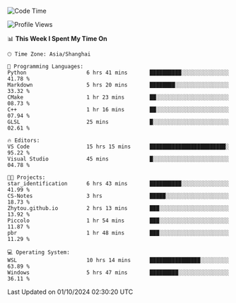 <!--START_SECTION:waka-->
![Code Time](http://img.shields.io/badge/Code%20Time-2%2C032%20hrs%2052%20mins-blue)

![Profile Views](http://img.shields.io/badge/Profile%20Views-0-blue)

📊 **This Week I Spent My Time On** 

```text
🕑︎ Time Zone: Asia/Shanghai

💬 Programming Languages: 
Python                   6 hrs 41 mins       ██████████░░░░░░░░░░░░░░░   41.78 % 
Markdown                 5 hrs 20 mins       ████████░░░░░░░░░░░░░░░░░   33.32 % 
CMake                    1 hr 23 mins        ██░░░░░░░░░░░░░░░░░░░░░░░   08.73 % 
C++                      1 hr 16 mins        ██░░░░░░░░░░░░░░░░░░░░░░░   07.94 % 
GLSL                     25 mins             █░░░░░░░░░░░░░░░░░░░░░░░░   02.61 % 

🔥 Editors: 
VS Code                  15 hrs 15 mins      ████████████████████████░   95.22 % 
Visual Studio            45 mins             █░░░░░░░░░░░░░░░░░░░░░░░░   04.78 % 

🐱‍💻 Projects: 
star_identification      6 hrs 43 mins       ██████████░░░░░░░░░░░░░░░   41.99 % 
CS-Notes                 3 hrs               █████░░░░░░░░░░░░░░░░░░░░   18.73 % 
Zhytou.github.io         2 hrs 13 mins       ███░░░░░░░░░░░░░░░░░░░░░░   13.92 % 
Piccolo                  1 hr 54 mins        ███░░░░░░░░░░░░░░░░░░░░░░   11.87 % 
pbr                      1 hr 48 mins        ███░░░░░░░░░░░░░░░░░░░░░░   11.29 % 

💻 Operating System: 
WSL                      10 hrs 14 mins      ████████████████░░░░░░░░░   63.89 % 
Windows                  5 hrs 47 mins       █████████░░░░░░░░░░░░░░░░   36.11 % 
```


 Last Updated on 01/10/2024 02:30:20 UTC
<!--END_SECTION:waka-->
